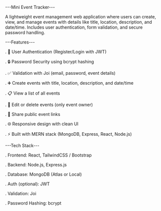 ---Mini Event Tracker---

A lightweight event management web application where users can create, view, and manage events with details like title, location, description, and date/time. Includes user authentication, form validation, and secure password handling.

---Features---

. 👤 User Authentication (Register/Login with JWT)

. 🔒 Password Security using bcrypt hashing

. ✅ Validation with Joi (email, password, event details)

. ➕ Create events with title, location, description, and date/time

. 📋 View a list of all events

. 📝 Edit or delete events (only event owner)

. 🔗 Share public event links

. 🌐 Responsive design with clean UI

. ⚡ Built with MERN stack (MongoDB, Express, React, Node.js)

---Tech Stack---

. Frontend: React, TailwindCSS / Bootstrap

. Backend: Node.js, Express.js

. Database: MongoDB (Atlas or Local)

. Auth (optional): JWT

. Validation: Joi

. Password Hashing: bcrypt

